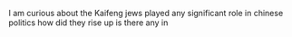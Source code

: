 I am curious about the Kaifeng jews played any significant role in chinese politics how did they rise up is there any in